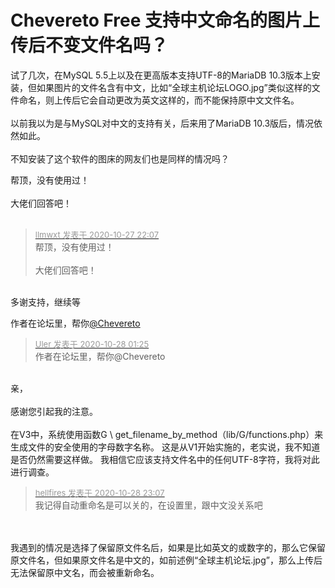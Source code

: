 # Chevereto Free 支持中文命名的图片上传后不变文件名吗？


试了几次，在MySQL 5.5上以及在更高版本支持UTF-8的MariaDB 10.3版本上安装，但如果图片的文件名含有中文，比如“全球主机论坛LOGO.jpg”类似这样的文件命名，则上传后它会自动更改为英文这样的，而不能保持原中文文件名。<br />
<br />
以前我以为是与MySQL对中文的支持有关，后来用了MariaDB 10.3版后，情况依然如此。<br />
<br />
不知安装了这个软件的图床的网友们也是同样的情况吗？

帮顶，没有使用过！<br />
<br />
大佬们回答吧！<br />
<br />
<img src="static/image/smiley/default/hug.gif" smilieid="13" border="0" alt="" /><img src="static/image/smiley/default/hug.gif" smilieid="13" border="0" alt="" /><img src="static/image/smiley/default/hug.gif" smilieid="13" border="0" alt="" />

<div class="quote"><blockquote><font size="2"><a href="https://www.hostloc.com/forum.php?mod=redirect&amp;goto=findpost&amp;pid=9361552&amp;ptid=759179" target="_blank"><font color="#999999">llmwxt 发表于 2020-10-27 22:07</font></a></font><br />
帮顶，没有使用过！<br />
<br />
大佬们回答吧！</blockquote></div><br />
多谢支持，继续等

作者在论坛里，帮你<a href="https://www.hostloc.com/home.php?mod=space&amp;uid=25315" target="_blank">@Chevereto</a> 

<div class="quote"><blockquote><font size="2"><a href="https://www.hostloc.com/forum.php?mod=redirect&amp;goto=findpost&amp;pid=9363668&amp;ptid=759179" target="_blank"><font color="#999999">Uler 发表于 2020-10-28 01:25</font></a></font><br />
作者在论坛里，帮你@Chevereto</blockquote></div><br />
亲，<br />
<br />
感谢您引起我的注意。<br />
<br />
在V3中，系统使用函数G \ get_filename_by_method（lib/G/functions.php）来生成文件的安全使用的字母数字名称。 这是从V1开始实施的，老实说，我不知道是否仍然需要这样做。 我相信它应该支持文件名中的任何UTF-8字符，我将对此进行调查。

<div class="quote"><blockquote><font size="2"><a href="https://www.hostloc.com/forum.php?mod=redirect&amp;goto=findpost&amp;pid=9366780&amp;ptid=759179" target="_blank"><font color="#999999">hellfires 发表于 2020-10-28 23:07</font></a></font><br />
我记得自动重命名是可以关的，在设置里，跟中文没关系吧</blockquote></div><br />
<img id="aimg_ehVkV" onclick="zoom(this, this.src, 0, 0, 0)" class="zoom" src="https://s1.ax1x.com/2020/10/29/BJVn6U.png" onmouseover="img_onmouseoverfunc(this)" onload="thumbImg(this)" border="0" alt="" /><br />
<br />
我遇到的情况是选择了保留原文件名后，如果是比如英文的或数字的，那么它保留原文件名，但如果原文件名是中文的，如前述例“全球主机论坛.jpg”，那么上传后无法保留原中文名，而会被重新命名。
